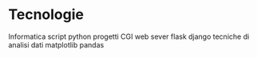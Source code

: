 # Tecnologie
Informatica script python progetti CGI web sever flask django tecniche di analisi dati matplotlib pandas 
